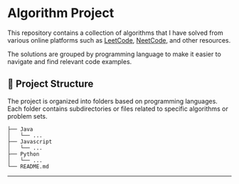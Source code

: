 # Algorithm Project

This repository contains a collection of algorithms that I have solved from various online platforms such as [LeetCode](https://leetcode.com/), [NeetCode](https://neetcode.io/), and other resources.

The solutions are grouped by programming language to make it easier to navigate and find relevant code examples.

## 📂 Project Structure

The project is organized into folders based on programming languages. Each folder contains subdirectories or files related to specific algorithms or problem sets.

```
├── Java
│   └── ...
├── Javascript
│   └── ...
├── Python
│   └── ...
└── README.md
```

---